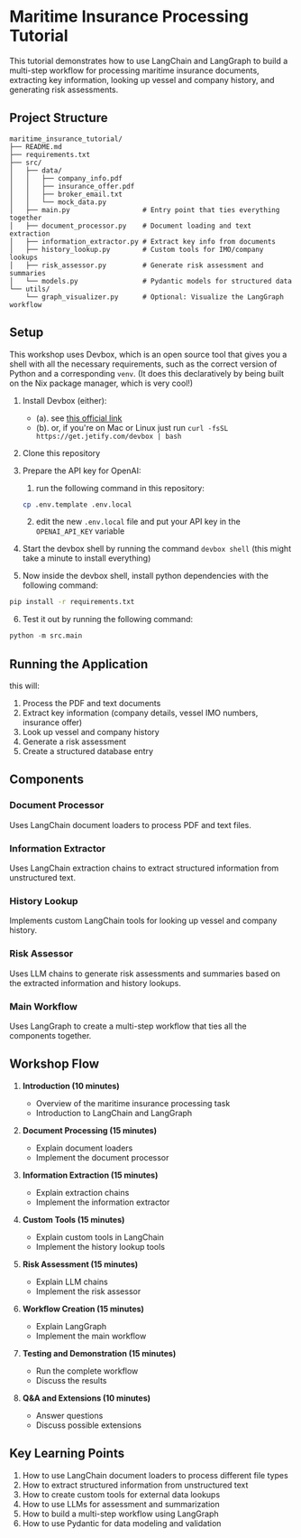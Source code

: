 # Maritime Insurance Processing Tutorial

This tutorial demonstrates how to use LangChain and LangGraph to build a multi-step workflow for processing maritime insurance documents, extracting key information, looking up vessel and company history, and generating risk assessments.

## Project Structure

```
maritime_insurance_tutorial/
├── README.md
├── requirements.txt
├── src/
│   ├── data/
│   │   ├── company_info.pdf
│   │   ├── insurance_offer.pdf
│   │   ├── broker_email.txt
│   │   └── mock_data.py
│   ├── main.py                  # Entry point that ties everything together
│   ├── document_processor.py    # Document loading and text extraction
│   ├── information_extractor.py # Extract key info from documents
│   ├── history_lookup.py        # Custom tools for IMO/company lookups
│   ├── risk_assessor.py         # Generate risk assessment and summaries
│   └── models.py                # Pydantic models for structured data
└── utils/
    └── graph_visualizer.py      # Optional: Visualize the LangGraph workflow
```

## Setup

This workshop uses Devbox, which is an open source tool that gives you a shell with all the necessary requirements, such
as the correct version of Python and a corresponding `venv`. (It does this declaratively by being built on the Nix package
manager, which is very cool!)

1. Install Devbox (either):

   - (a). see [this official link](https://www.jetify.com/docs/devbox/installing_devbox)
   - (b). or, if you're on Mac or Linux just run `curl -fsSL https://get.jetify.com/devbox | bash`

2. Clone this repository

3. Prepare the API key for OpenAI:

   1. run the following command in this repository:

   ```bash
   cp .env.template .env.local
   ```

   2. edit the new `.env.local` file and put your API key in the `OPENAI_API_KEY` variable

4. Start the devbox shell by running the command `devbox shell` (this might take a minute to install everything)

5. Now inside the devbox shell, install python dependencies with the following command:

```bash
pip install -r requirements.txt
```

6. Test it out by running the following command:

```python
python -m src.main
```

## Running the Application

this will:

1. Process the PDF and text documents
2. Extract key information (company details, vessel IMO numbers, insurance offer)
3. Look up vessel and company history
4. Generate a risk assessment
5. Create a structured database entry

## Components

### Document Processor

Uses LangChain document loaders to process PDF and text files.

### Information Extractor

Uses LangChain extraction chains to extract structured information from unstructured text.

### History Lookup

Implements custom LangChain tools for looking up vessel and company history.

### Risk Assessor

Uses LLM chains to generate risk assessments and summaries based on the extracted information and history lookups.

### Main Workflow

Uses LangGraph to create a multi-step workflow that ties all the components together.

## Workshop Flow

1. **Introduction (10 minutes)**

   - Overview of the maritime insurance processing task
   - Introduction to LangChain and LangGraph

2. **Document Processing (15 minutes)**

   - Explain document loaders
   - Implement the document processor

3. **Information Extraction (15 minutes)**

   - Explain extraction chains
   - Implement the information extractor

4. **Custom Tools (15 minutes)**

   - Explain custom tools in LangChain
   - Implement the history lookup tools

5. **Risk Assessment (15 minutes)**

   - Explain LLM chains
   - Implement the risk assessor

6. **Workflow Creation (15 minutes)**

   - Explain LangGraph
   - Implement the main workflow

7. **Testing and Demonstration (15 minutes)**

   - Run the complete workflow
   - Discuss the results

8. **Q&A and Extensions (10 minutes)**
   - Answer questions
   - Discuss possible extensions

## Key Learning Points

1. How to use LangChain document loaders to process different file types
2. How to extract structured information from unstructured text
3. How to create custom tools for external data lookups
4. How to use LLMs for assessment and summarization
5. How to build a multi-step workflow using LangGraph
6. How to use Pydantic for data modeling and validation
